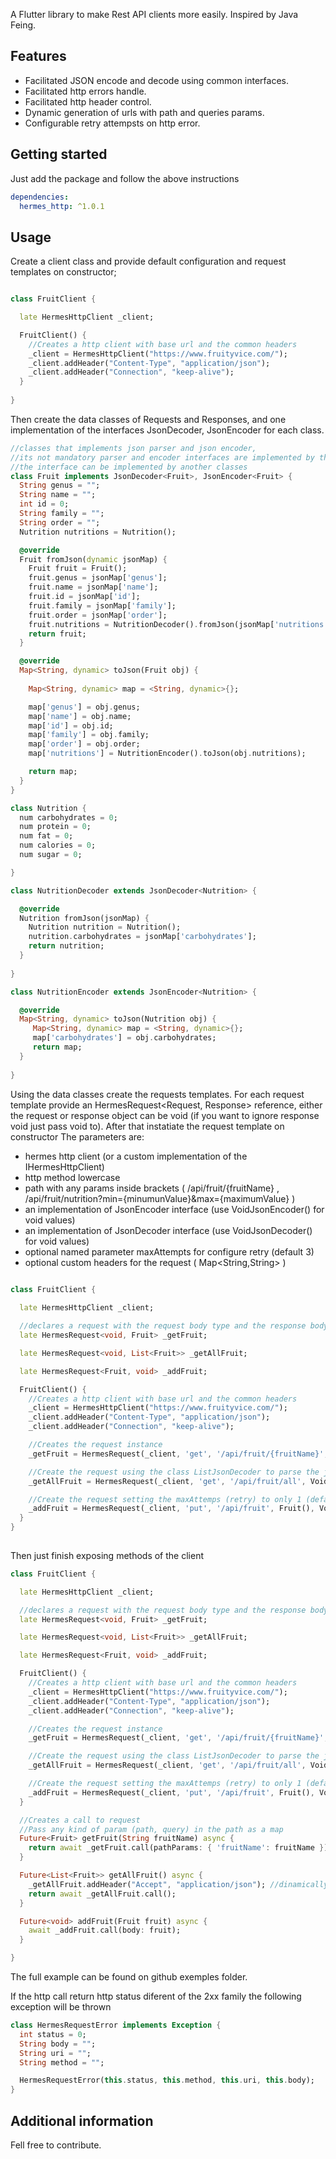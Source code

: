 <!-- 
This README describes the package. If you publish this package to pub.dev,
this README's contents appear on the landing page for your package.

For information about how to write a good package README, see the guide for
[writing package pages](https://dart.dev/guides/libraries/writing-package-pages). 

For general information about developing packages, see the Dart guide for
[creating packages](https://dart.dev/guides/libraries/create-library-packages)
and the Flutter guide for
[developing packages and plugins](https://flutter.dev/developing-packages). 
-->

A Flutter library to make Rest API clients more easily. Inspired by Java Feing.

## Features

 - Facilitated JSON encode and decode using common interfaces.
 - Facilitated http errors handle.
 - Facilitated http header control.
 - Dynamic generation of urls with path and queries params.
 - Configurable retry attempsts on http error.

## Getting started
Just add the package and follow the above instructions
```yaml
dependencies:
  hermes_http: ^1.0.1
```

## Usage

Create a client class and provide default configuration and request templates on constructor;

```dart

class FruitClient {

  late HermesHttpClient _client;

  FruitClient() {
    //Creates a http client with base url and the common headers
    _client = HermesHttpClient("https://www.fruityvice.com/");
    _client.addHeader("Content-Type", "application/json");
    _client.addHeader("Connection", "keep-alive");
  }
  
}
```

Then create the data classes of Requests and Responses, and one implementation of the interfaces JsonDecoder<Response>, JsonEncoder<Request> for each class.
```dart
//classes that implements json parser and json encoder, 
//its not mandatory parser and encoder interfaces are implemented by the data class itself. 
//the interface can be implemented by another classes
class Fruit implements JsonDecoder<Fruit>, JsonEncoder<Fruit> {
  String genus = "";
  String name = "";
  int id = 0;
  String family = "";
  String order = "";
  Nutrition nutritions = Nutrition();

  @override
  Fruit fromJson(dynamic jsonMap) {
    Fruit fruit = Fruit();
    fruit.genus = jsonMap['genus'];
    fruit.name = jsonMap['name'];
    fruit.id = jsonMap['id'];
    fruit.family = jsonMap['family'];
    fruit.order = jsonMap['order'];
    fruit.nutritions = NutritionDecoder().fromJson(jsonMap['nutritions']);
    return fruit;
  }

  @override
  Map<String, dynamic> toJson(Fruit obj) {
    
    Map<String, dynamic> map = <String, dynamic>{};

    map['genus'] = obj.genus;
    map['name'] = obj.name;
    map['id'] = obj.id;
    map['family'] = obj.family;
    map['order'] = obj.order;
    map['nutritions'] = NutritionEncoder().toJson(obj.nutritions);

    return map;
  }
}

class Nutrition {
  num carbohydrates = 0;
  num protein = 0;
  num fat = 0;
  num calories = 0;
  num sugar = 0;

}

class NutritionDecoder extends JsonDecoder<Nutrition> {

  @override
  Nutrition fromJson(jsonMap) {
    Nutrition nutrition = Nutrition();
    nutrition.carbohydrates = jsonMap['carbohydrates'];
    return nutrition;
  }
  
}

class NutritionEncoder extends JsonEncoder<Nutrition> {

  @override
  Map<String, dynamic> toJson(Nutrition obj) {
     Map<String, dynamic> map = <String, dynamic>{};
     map['carbohydrates'] = obj.carbohydrates;
     return map;
  }
  
}
```

Using the data classes create the requests templates. 
For each request template provide an HermesRequest<Request, Response> reference, either the request or response object can be void (if you want to ignore response void just pass void to).
After that instatiate the request template on constructor 
The parameters are:
   - hermes http client (or a custom implementation of the IHermesHttpClient)
   - http method lowercase
   - path with any params inside brackets ( /api/fruit/{fruitName} , /api/fruit/nutrition?min={minumunValue}&max={maximumValue} )
   - an implementation of JsonEncoder<Request> interface (use VoidJsonEncoder() for void values)
   - an implementation of JsonDecoder<Response> interface (use VoidJsonDecoder() for void values)
   - optional named parameter maxAttempts for configure retry (default 3)
   - optional custom headers for the request ( Map<String,String> )
  
```dart
  
class FruitClient {

  late HermesHttpClient _client;

  //declares a request with the request body type and the response body type
  late HermesRequest<void, Fruit> _getFruit;

  late HermesRequest<void, List<Fruit>> _getAllFruit;

  late HermesRequest<Fruit, void> _addFruit;

  FruitClient() {
    //Creates a http client with base url and the common headers
    _client = HermesHttpClient("https://www.fruityvice.com/");
    _client.addHeader("Content-Type", "application/json");
    _client.addHeader("Connection", "keep-alive");

    //Creates the request instance
    _getFruit = HermesRequest(_client, 'get', '/api/fruit/{fruitName}', VoidJsonEncoder(), Fruit());

    //Create the request using the class ListJsonDecoder to parse the json list
    _getAllFruit = HermesRequest(_client, 'get', '/api/fruit/all', VoidJsonEncoder(), ListJsonDecoder<Fruit>(Fruit()));

    //Create the request setting the maxAttemps (retry) to only 1 (defaults 3)
    _addFruit = HermesRequest(_client, 'put', '/api/fruit', Fruit(), VoidJsonDecoder(), maxAttempts: 1);
  }
}
  
```
  
Then just finish exposing methods of the client
```dart
class FruitClient {

  late HermesHttpClient _client;

  //declares a request with the request body type and the response body type
  late HermesRequest<void, Fruit> _getFruit;

  late HermesRequest<void, List<Fruit>> _getAllFruit;

  late HermesRequest<Fruit, void> _addFruit;

  FruitClient() {
    //Creates a http client with base url and the common headers
    _client = HermesHttpClient("https://www.fruityvice.com/");
    _client.addHeader("Content-Type", "application/json");
    _client.addHeader("Connection", "keep-alive");

    //Creates the request instance
    _getFruit = HermesRequest(_client, 'get', '/api/fruit/{fruitName}', VoidJsonEncoder(), Fruit());

    //Create the request using the class ListJsonDecoder to parse the json list
    _getAllFruit = HermesRequest(_client, 'get', '/api/fruit/all', VoidJsonEncoder(), ListJsonDecoder<Fruit>(Fruit()));

    //Create the request setting the maxAttemps (retry) to only 1 (defaults 3)
    _addFruit = HermesRequest(_client, 'put', '/api/fruit', Fruit(), VoidJsonDecoder(), maxAttempts: 1);
  }

  //Creates a call to request
  //Pass any kind of param (path, query) in the path as a map 
  Future<Fruit> getFruit(String fruitName) async {
    return await _getFruit.call(pathParams: { 'fruitName': fruitName });
  }

  Future<List<Fruit>> getAllFruit() async {
    _getAllFruit.addHeader("Accept", "application/json"); //dinamically set a header to the request
    return await _getAllFruit.call();
  }

  Future<void> addFruit(Fruit fruit) async {
    await _addFruit.call(body: fruit);
  }

}
```
  
The full example can be found on github exemples folder.
  
If the http call return http status diferent of the 2xx family the following exception will be thrown
  
```dart
class HermesRequestError implements Exception {
  int status = 0;
  String body = "";
  String uri = "";
  String method = "";

  HermesRequestError(this.status, this.method, this.uri, this.body);
}
```

## Additional information

Fell free to contribute.
